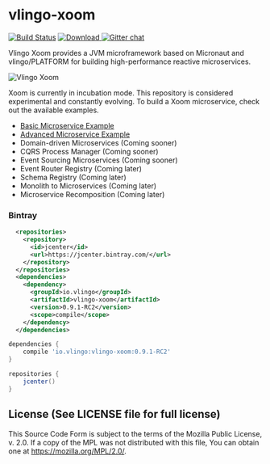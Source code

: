 # vlingo-xoom

[![Build Status](https://travis-ci.org/vlingo/vlingo-xoom.svg?branch=master)](https://travis-ci.org/vlingo/vlingo-xoom) [ ![Download](https://api.bintray.com/packages/vlingo/vlingo-platform-java/vlingo-xoom/images/download.svg) ](https://bintray.com/vlingo/vlingo-platform-java/vlingo-xoom/_latestVersion) [![Gitter chat](https://badges.gitter.im/gitterHQ/gitter.png)](https://gitter.im/vlingo-platform-java)

Vlingo Xoom provides a JVM microframework based on Micronaut and vlingo/PLATFORM for building high-performance reactive microservices.

![Vlingo Xoom](https://imgur.com/YFVeIz1.png)

Xoom is currently in incubation mode. This repository is considered experimental and constantly evolving. To build a Xoom microservice, check out the available examples.

- [Basic Microservice Example](https://github.com/vlingo/vlingo-xoom/tree/master/vlingo-xoom-examples/basic-microservice)
- [Advanced Microservice Example](https://github.com/vlingo/vlingo-xoom/tree/master/vlingo-xoom-examples/advanced-microservice)
- Domain-driven Microservices (Coming sooner)
- CQRS Process Manager (Coming sooner)
- Event Sourcing Microservices (Coming sooner)
- Event Router Registry (Coming later)
- Schema Registry (Coming later)
- Monolith to Microservices (Coming later)
- Microservice Recomposition (Coming later)

### Bintray

```xml
  <repositories>
    <repository>
      <id>jcenter</id>
      <url>https://jcenter.bintray.com/</url>
    </repository>
  </repositories>
  <dependencies>
    <dependency>
      <groupId>io.vlingo</groupId>
      <artifactId>vlingo-xoom</artifactId>
      <version>0.9.1-RC2</version>
      <scope>compile</scope>
    </dependency>
  </dependencies>
```

```gradle
dependencies {
    compile 'io.vlingo:vlingo-xoom:0.9.1-RC2'
}

repositories {
    jcenter()
}
```

License (See LICENSE file for full license)
-------------------------------------------
This Source Code Form is subject to the terms of the Mozilla Public License, v. 2.0. If a copy of the MPL was not distributed with this file, You can obtain one at https://mozilla.org/MPL/2.0/.
